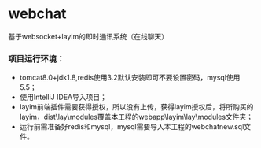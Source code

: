 # webchat
基于websocket+layim的即时通讯系统（在线聊天）
###  项目运行环境：
- tomcat8.0+jdk1.8,redis使用3.2默认安装即可不要设置密码，mysql使用5.5；
- 使用IntelliJ IDEA导入项目；
- layim前端插件需要获得授权，所以没有上传，获得layim授权后，将所购买的layim，dist\lay\modules覆盖本工程的webapp\layim\lay\modules文件夹；
- 运行前需准备好redis和mysql，mysql需要导入本工程的webchatnew.sql文件。
